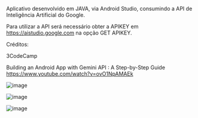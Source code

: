Aplicativo desenvolvido em JAVA, via Android Studio, consumindo a API de Inteligência Artificial do Google.

Para utilizar a API será necessário obter a APIKEY em https://aistudio.google.com na opção GET APIKEY.

Créditos: 

3CodeCamp

Building an Android App with Gemini API : A Step-by-Step Guide
https://www.youtube.com/watch?v=ovO1NpAMAEk


![image](https://github.com/ewvasconcelos/GeminiApi/assets/54143252/fe71108b-fa75-4174-ab56-533421a09e5f)


![image](https://github.com/ewvasconcelos/GeminiApi/assets/54143252/5c7c7bfa-daa3-4f4d-a053-e0786d6b2d43)


![image](https://github.com/ewvasconcelos/GeminiApi/assets/54143252/0bbac624-f056-40fa-a3ff-38053358ad3a)



